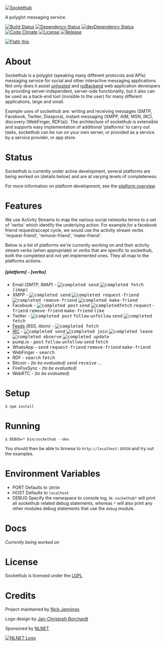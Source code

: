 [![Sockethub](http://sockethub.org/res/img/sockethub-logo.svg)](http://sockethub.org)

A polyglot messaging service.

[![Build Status](http://img.shields.io/travis/sockethub/sockethub.svg?style=flat)](https://travis-ci.org/sockethub/sockethub)
[![Dependency Status](http://img.shields.io/david/sockethub/sockethub.svg?style=flat)](https://david-dm.org/sockethub/sockethub#info=dependencies)
[![devDependency Status](http://img.shields.io/david/dev/sockethub/sockethub.svg?style=flat)](https://david-dm.org/sockethub/sockethub#info=devDependencies)
[![Code Climate](http://img.shields.io/codeclimate/github/sockethub/sockethub.svg?style=flat)](https://codeclimate.com/github/sockethub/sockethub)
[![License](https://img.shields.io/npm/l/sockethub.svg?style=flat)](https://raw.githubusercontent.com/sockethub/sockethub/master/LICENSE)
[![Release](http://img.shields.io/github/release/sockethub/sockethub.svg?style=flat)](https://github.com/silverbucket/sockethub/releases)

[![Flattr this](http://api.flattr.com/button/flattr-badge-large.png)](http://flattr.com/thing/1154379/Sockethub)

# About
Sockethub is a polyglot (speaking many different protocols and APIs) messaging service for social and other interactive messaging applications. Not only does it assist [unhosted](http://unhosted.org) and [noBackend](http://nobackend.org) web application developers by providing server-independent, server-side functionality, but it also can be used as a back-end tool (invisible to the user) for many different applications, large and small.

Example uses of sockethub are: writing and receiving messages (SMTP, Facebook, Twitter, Diaspora), instant messaging (XMPP, AIM, MSN, IRC), discovery (WebFinger, RDF(a)). The architecture of sockethub is extensible and supports easy implementation of additional 'platforms' to carry out tasks, sockethub can be run on your own server, or provided as a service by a service provider, or app store.

# Status
Sockethub is currently under active development, several platforms are being worked on (details below) and are at varying levels of completeness.

For more information on platform development, see the [platform overview](doc/platform_overview.md).

# Features
We use Activity Streams to map the various social networks terms to a set of 'verbs' which identify the underlying action. For example,for a facebook friend request/accept cycle, we would use the activity stream verbs 'request-friend', 'remove-friend', 'make-friend'.

Below is a list of platforms we're currently working on and their activity stream verbs (when appropriate) or verbs that are specific to sockethub, both the completed and not yet implemented ones. They all map to the platforms actions.

##### [platform] - [verbs]
* Email *(SMTP, IMAP)* - <kbd>![completed](http://sockethub.org/res/img/checkmark.png) send</kbd> <kbd>![completed](http://sockethub.org/res/img/checkmark.png) fetch (imap)</kbd>
 * XMPP - <kbd>![completed](http://sockethub.org/res/img/checkmark.png) send</kbd> <kbd>![completed](http://sockethub.org/res/img/checkmark.png) request-friend</kbd> <kbd>![completed](http://sockethub.org/res/img/checkmark.png) remove-friend</kbd> <kbd>![completed](http://sockethub.org/res/img/checkmark.png) make-friend</kbd>
 * Facebook - <kbd>![completed](http://sockethub.org/res/img/checkmark.png) post</kbd> <kbd>send</kbd> <kbd>![completed](http://sockethub.org/res/img/checkmark.png)fetch</kbd> <kbd>request-friend</kbd> <kbd>remove-friend</kbd> <kbd>make-friend</kbd> <kbd>like</kbd>
 * Twitter - <kbd>![completed](http://sockethub.org/res/img/checkmark.png) post</kbd> <kbd>follow</kbd> <kbd>unfollow</kbd> <kbd>send</kbd> <kbd>![completed](http://sockethub.org/res/img/checkmark.png) fetch</kbd>
 * [Feeds](https://github.com/sockethub/sockethub-platform-feeds) *(RSS, Atom)* - <kbd>![completed](http://sockethub.org/res/img/checkmark.png) fetch</kbd>
 * [IRC](https://github.com/sockethub/sockethub-platform-irc) - <kbd>![completed](http://sockethub.org/res/img/checkmark.png) send</kbd> <kbd>![completed](http://sockethub.org/res/img/checkmark.png) join</kbd> <kbd>![completed](http://sockethub.org/res/img/checkmark.png) leave</kbd> <kbd>![completed](http://sockethub.org/res/img/checkmark.png) observe</kbd> <kbd>![completed](http://sockethub.org/res/img/checkmark.png) update</kbd>
 * pump.io - <kbd>post</kbd> <kbd>follow</kbd> <kbd>unfollow</kbd> <kbd>send</kbd> <kbd>fetch</kbd>
 * WhatsApp - <kbd>send</kbd> <kbd>request-friend</kbd> <kbd>remove-friend</kbd> <kbd>make-friend</kbd>
 * WebFinger - <kbd>search</kbd>
 * RDF - <kbd>search</kbd> <kbd>fetch</kbd>
 * Bitcoin - *(to be evaluated)* <kbd>send</kbd> <kbd>receive</kbd> ...
 * FireFoxSync - *(to be evaluated)*
 * WebRTC - *(to be evaluated)*


# Setup

`$ npm install`

# Running

`$ DEBUG=* bin/sockethub --dev`

You should then be able to browse to `http://localhost:10550` and try out the examples.

# Environment Variables

* PORT
Defaults to `10550`
* HOST
Defaults to `localhost`
* DEBUG
Specify the namespace to console log, ie. `sockethub*` will print all sockethub related debug statements, whereas `*` will also print any other modules debug statements that use the `debug` module.

# Docs

*Currently being worked on*


# License

Sockethub is licensed under the [LGPL](https://github.com/sockethub/sockethub/blob/master/LICENSE)

# Credits

Project maintained by [Nick Jennings](http://github.com/silverbucket)

Logo design by [Jan-Christoph Borchardt](http://jancborchardt.net)

Sponsored by [NLNET](http://nlnet.nl)

[![NLNET Logo](http://sockethub.org/res/img/nlnet-logo.svg)](http://nlnet.nl)

